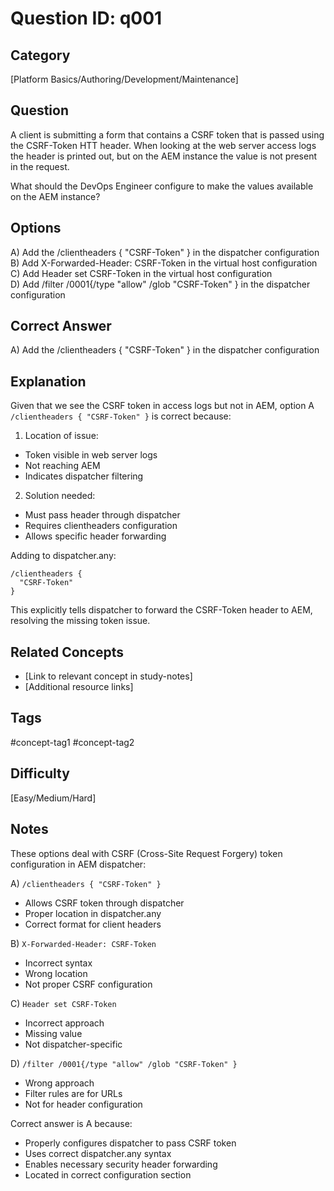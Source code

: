 # Question ID: q001

## Category
[Platform Basics/Authoring/Development/Maintenance]

## Question
A client is submitting a form that contains a CSRF token that is passed using the CSRF-Token HTT header. When looking at the web server access logs the header is printed out, but on the AEM instance the value is not present in the request.

What should the DevOps Engineer configure to make the values available on the AEM instance?

## Options
A) Add the /clientheaders { "CSRF-Token" } in the dispatcher configuration  <br /> 
B) Add X-Forwarded-Header: CSRF-Token in the virtual host configuration  <br /> 
C) Add Header set CSRF-Token in the virtual host configuration <br /> 
D) Add /filter /0001{/type "allow" /glob "CSRF-Token" } in the dispatcher configuration  <br /> 

## Correct Answer
A) Add the /clientheaders { "CSRF-Token" } in the dispatcher configuration 

## Explanation
Given that we see the CSRF token in access logs but not in AEM, option A `/clientheaders { "CSRF-Token" }` is correct because:

1. Location of issue:
- Token visible in web server logs
- Not reaching AEM
- Indicates dispatcher filtering

2. Solution needed:
- Must pass header through dispatcher
- Requires clientheaders configuration
- Allows specific header forwarding

Adding to dispatcher.any:
```
/clientheaders {
  "CSRF-Token"
}
```

This explicitly tells dispatcher to forward the CSRF-Token header to AEM, resolving the missing token issue.

## Related Concepts
- [Link to relevant concept in study-notes]
- [Additional resource links]

## Tags
#concept-tag1 #concept-tag2

## Difficulty
[Easy/Medium/Hard]

## Notes
These options deal with CSRF (Cross-Site Request Forgery) token configuration in AEM dispatcher:

A) `/clientheaders { "CSRF-Token" }`
- Allows CSRF token through dispatcher
- Proper location in dispatcher.any
- Correct format for client headers

B) `X-Forwarded-Header: CSRF-Token`
- Incorrect syntax
- Wrong location
- Not proper CSRF configuration

C) `Header set CSRF-Token`
- Incorrect approach
- Missing value
- Not dispatcher-specific

D) `/filter /0001{/type "allow" /glob "CSRF-Token" }`
- Wrong approach
- Filter rules are for URLs
- Not for header configuration

Correct answer is A because:
- Properly configures dispatcher to pass CSRF token
- Uses correct dispatcher.any syntax
- Enables necessary security header forwarding
- Located in correct configuration section